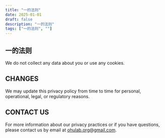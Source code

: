 ```yaml
---
title: "一的法则"
date: 2025-01-01
draft: false
description: "一的法则"
tags: ["一的法则", ""]
---
```


## 一的法则

We do not collect any data about you or use any cookies.

## CHANGES

We may update this privacy policy from time to time for personal, operational, legal, or regulatory reasons.

## CONTACT US

For more information about our privacy practices or if you have questions, please contact us by email at ohulab.org@gmail.com.





























































































